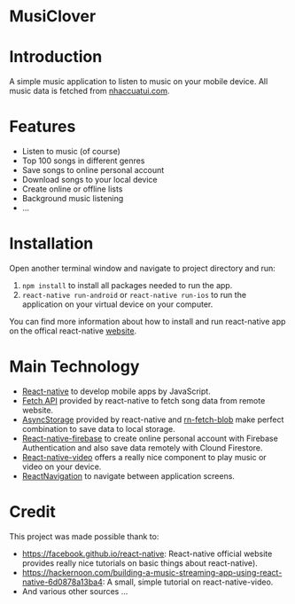 # MusiClover

# Introduction
A simple music application to listen to music on your mobile device.
All music data is fetched from [nhaccuatui.com](nhaccuatui.com).

# Features
* Listen to music (of course)
* Top 100 songs in different genres
* Save songs to online personal account
* Download songs to your local device
* Create online or offline lists
* Background music listening
* ...

# Installation
Open another terminal window and navigate to project directory and run:
1. `npm install` to install all packages needed to run the app.
2. `react-native run-android` or `react-native run-ios` to run the application on your virtual device on your computer.

You can find more information about how to install and run react-native app on the offical react-native [website](https://facebook.github.io/react-native/).

# Main Technology
* [React-native](https://facebook.github.io/react-native/) to develop mobile apps by JavaScript. 
* [Fetch API](https://facebook.github.io/react-native/docs/network) provided by react-native to fetch song data from remote website.
* [AsyncStorage](https://facebook.github.io/react-native/docs/asyncstorage) provided by react-native and [rn-fetch-blob](https://github.com/joltup/rn-fetch-blob) make perfect combination to save data to local storage.
* [React-native-firebase](https://github.com/invertase/react-native-firebase) to create online personal account with Firebase Authentication and also save data remotely with Clound Firestore.
* [React-native-video](https://github.com/react-native-community/react-native-video) offers a really nice component to play music or video on your device.
* [ReactNavigation](https://reactnavigation.org/docs/en/getting-started.html) to navigate between application screens.

# Credit 
This project was made possible thank to:
* https://facebook.github.io/react-native: React-native official website provides really nice tutorials on basic things about react-native).
* https://hackernoon.com/building-a-music-streaming-app-using-react-native-6d0878a13ba4: A small, simple tutorial on react-native-video.
* And various other sources ...
